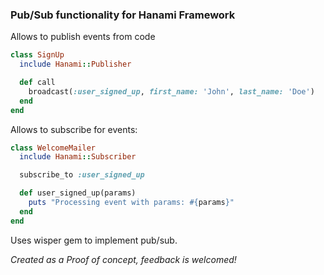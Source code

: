 ### Pub/Sub functionality for Hanami Framework

Allows to publish events from code

```ruby
class SignUp
  include Hanami::Publisher

  def call
    broadcast(:user_signed_up, first_name: 'John', last_name: 'Doe')
  end
end
```

Allows to subscribe for events:
```ruby
class WelcomeMailer
  include Hanami::Subscriber

  subscribe_to :user_signed_up

  def user_signed_up(params)
    puts "Processing event with params: #{params}"
  end
end
```

Uses wisper gem to implement pub/sub.

_Created as a Proof of concept, feedback is welcomed!_

